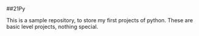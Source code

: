 ##21Py

This is a sample repository, to store my first projects of python. These are basic level projects, nothing special.
